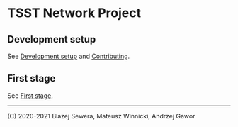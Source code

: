 # TSST Network Project

## Development setup
See [Development setup](docs/development_setup.md) and [Contributing](docs/contributing.md).

## First stage
See [First stage](docs/stages/1st.md).

------------------------------------------------------------
(C) 2020-2021 Blazej Sewera, Mateusz Winnicki, Andrzej Gawor
